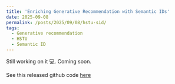 ```yaml
---
title: 'Enriching Generative Recommendation with Semantic IDs'
date: 2025-09-08
permalink: /posts/2025/09/08/hstu-sid/
tags:
  - Generative recommendation
  - HSTU
  - Semantic ID
---
```


Still working on it :computer:. Coming soon.

See this released github code [here](https://github.com/shaox192/hstu-semantic-id)
